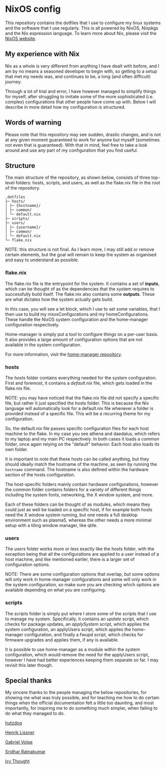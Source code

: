 # NixOS config

This repository contains the dotfiles that I use to configure my linux systems and the software that I use regularly. This is all powered by NixOS, Nixpkgs and the Nix expression language. To learn more about Nix, please visit the [NixOS website](https://nixos.org/).

## My experience with Nix

Nix as a whole is very different from anything I have dealt with before, and I am by no means a seasoned developer to begin with, so getting to a setup that met my needs was, and continues to be, a long (and often difficult) journey.

Through a lot of trial and error, I have however managed to simplify things for myself, after struggling to imitate some of the more sophisticated (i.e. complex) configurations that other people have come up with. Below I will describe in more detail how my configuration is structured.

## Words of warning

Please note that this repository may see sudden, drastic changes, and is not at any given moment guaranteed to work for anyone but myself (sometimes not even that is guaranteed). With that in mind, feel free to take a look around and use any part of my configuration that you find useful.

## Structure

The main structure of the repository, as shown below, consists of three top-level folders: hosts, scripts, and users, as well as the flake.nix file in the root of the repository. 

```
.dotfiles
├─ hosts/
│ ├─ {hostname}/
│ ├─ common/
│ └─ default.nix
├─ scripts/
├─ users/
│ ├─ {username}/
│ ├─ common/
│ └─ default.nix
└─ flake.nix
```

NOTE: this structure is not final. As I learn more, I may still add or remove certain elements, but the goal will remain to keep the system as organised and easy to understand as possible.

### flake.nix

The flake.nix file is the entrypoint for the system. It contains a set of **inputs**, which can be thought of as the dependencies that the system requires to successfully build itself. The flake.nix also contains some **outputs**. These are what dictates how the system actually gets build.

In this case, you will see a let block, which I use to set some variables, that I then use to build my nixosConfigurations and my homeConfigurations. These handle the NixOS system configuration and the home-manager configuration respectively. 

Home-manager is simply put a tool to configure things on a per-user basis. It also provides a large amount of configuration options that are not available in the system configuration. 

For more information, visit the [home-manager repository](https://github.com/nix-community/home-manager).

### hosts

The *hosts* folder contains everything needed for the system configuration. First and foremost, it contains a *default.nix* file, which gets loaded in the flake.nix file. 

NOTE: you may have noticed that the flake.nix file did not specify a specific file, but rather it just specified the hosts folder. This is because the Nix language will automatically look for a default.nix file whenever a folder is provided instead of a specific file. This will be a recurring theme for my configuration.

So, the default.nix file passes specific configuration files for each host machine to the flake. In my case you see athena and daedalus, which refers to my laptop and my main PC respectively. In both cases it loads a *common* folder, once again relying on the "default" behavior. Each host also loads its own folder.

It is important to note that these hosts can be called anything, but they should ideally match the hostname of the machine, as seen by running the `hostname` command. The hostname is also defined within the hardware section of the hosts configuration.

The host-specific folders mainly contain hardware configurations, however the common folder contains folders for a variety of different things including the system fonts, networking, the X window system, and more.

Each of these folders can be thought of as modules, which means they could just as well be loaded on a specific host, if for example both hosts need the X window system running, but one needs a full desktop environment such as plasma5, whereas the other needs a more minimal setup with a tiling window manager, like qtile.

### users

The *users* folder works more or less exactly like the hosts folder, with the exception being that all the configurations are applied to a user instead of a host machine, and like mentioned earlier, there is a larger set of configuration options.

NOTE: There are some configuration options that overlap, but some options will only work in home-manager configurations and some will only work in the system configuration, so make sure you are checking which options are available depending on what you are configuring.

### scripts

The *scripts* folder is simply put where I store some of the scripts that I use to manage my system.
Specifically, it contains an *update* script, which checks for package updates, an *applySystem* script, which applies the system configuration, an applyUsers script, which applies the home-manager configuration, and finally a fwupd script, which checks for firmware upgrades and applies them, if any is available.

It is possible to use home-manager as a module within the system configuration, which would remove the need for the applyUsers script, however I have had better experiences keeping them separate so far. I may revisit this later though.

## Special thanks

My sincere thanks to the people managing the below repositories, for showing me what was truly possible, and for teaching me how to do certain things when the official documentation felt a little too daunting, and most importantly, for inspiring me to do something much simpler, when failing to do what they managed to do.

[hutzdog](https://man.sr.ht/~hutzdog/dotfiles/)

[Henrik Lissner](https://github.com/hlissner/dotfiles)

[Gabriel Volpe](https://github.com/gvolpe/nix-config)

[Sridhar Ratnakumar](https://github.com/srid/nixos-config)

[Icy Thought](https://github.com/Icy-Thought/Snowflake)